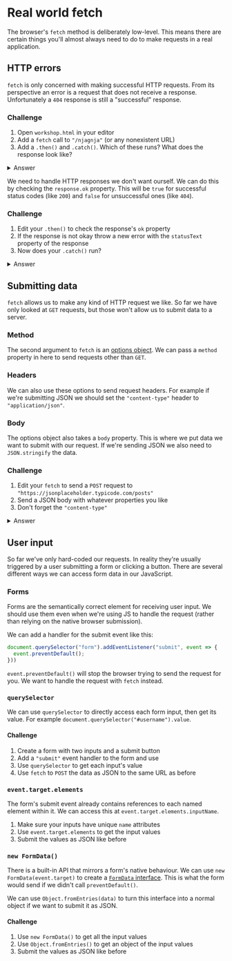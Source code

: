 # Real world fetch

The browser's `fetch` method is deliberately low-level. This means there are certain things you'll almost always need to do to make requests in a real application.

## HTTP errors

`fetch` is only concerned with making successful HTTP requests. From its perspective an error is a request that does not receive a response. Unfortunately a `404` response is still a "successful" response.

### Challenge

1. Open `workshop.html` in your editor
1. Add a `fetch` call to `"/njagnja"` (or any nonexistent URL)
1. Add a `.then()` and `.catch()`. Which of these runs? What does the response look like?

<details>
<summary>Answer</summary>

```js
fetch("/njagnja")
  .then(console.log)
  .catch(console.error);

// .then() runs and logs the response object
// { ok: false, status: 404, statusText: "Not Found" ...}
```

</details>

We need to handle HTTP responses we don't want ourself. We can do this by checking the `response.ok` property. This will be `true` for successful status codes (like `200`) and `false` for unsuccessful ones (like `404`).

### Challenge

1. Edit your `.then()` to check the response's `ok` property
1. If the response is not okay throw a new error with the `statusText` property of the response
1. Now does your `.catch()` run?

<details>
<summary>Answer</summary>

```js
fetch("/njagnja")
  .then(response => {
    if (!response.ok) throw new Error(response.statusText);
    console.log(response);
  })
  .catch(console.error);

// .then() runs and sees its a 404
// it throws a new error with the "Not Found" text
// the catch will catch the error and log "Not Found"
```

</details>

## Submitting data

`fetch` allows us to make any kind of HTTP request we like. So far we have only looked at `GET` requests, but those won't allow us to submit data to a server.

### Method

The second argument to `fetch` is an [options object](https://developer.mozilla.org/en-US/docs/Web/API/WindowOrWorkerGlobalScope/fetch#Parameters). We can pass a `method` property in here to send requests other than `GET`.

### Headers

We can also use these options to send request headers. For example if we're submitting JSON we should set the `"content-type"` header to `"application/json"`.

### Body

The options object also takes a `body` property. This is where we put data we want to submit with our request. If we're sending JSON we also need to `JSON.stringify` the data.

### Challenge

1. Edit your `fetch` to send a `POST` request to `"https://jsonplaceholder.typicode.com/posts"`
1. Send a JSON body with whatever properties you like
1. Don't forget the `"content-type"`

<details>
<summary>Answer</summary>

```js
const data = { test: "hello" };

fetch("https://jsonplaceholder.typicode.com/posts", {
  method: "POST",
  body: JSON.stringify(data),
  headers: { "content-type": "application/json" },
})
  .then(response => {
    if (!response.ok) throw new Error(response.statusText);
    return response.json();
  })
  .then(json => console.log(json))
  .catch(error => console.error(error));

// should log: { test: "hello", id: 101 }
```

</details>

## User input

So far we've only hard-coded our requests. In reality they're usually triggered by a user submitting a form or clicking a button. There are several different ways we can access form data in our JavaScript.

### Forms

Forms are the semantically correct element for receiving user input. We should use them even when we're using JS to handle the request (rather than relying on the native browser submission).

We can add a handler for the submit event like this:

```js
document.querySelector("form").addEventListener("submit", event => {
  event.preventDefault();
}))
```

`event.preventDefault()` will stop the browser trying to send the request for you. We want to handle the request with `fetch` instead.

### `querySelector`

We can use `querySelector` to directly access each form input, then get its value. For example `document.querySelector("#username").value`.

#### Challenge

1. Create a form with two inputs and a submit button
1. Add a `"submit"` event handler to the form and use
1. Use `querySelector` to get each input's value
1. Use `fetch` to `POST` the data as JSON to the same URL as before

### `event.target.elements`

The form's submit event already contains references to each named element within it. We can access this at `event.target.elements.inputName`.

1. Make sure your inputs have unique `name` attributes
1. Use `event.target.elements` to get the input values
1. Submit the values as JSON like before

### `new FormData()`

There is a built-in API that mirrors a form's native behaviour. We can use `new FormData(event.target)` to create a [`FormData` interface](https://developer.mozilla.org/en-US/docs/Web/API/FormData). This is what the form would send if we didn't call `preventDefault()`.

We can use `Object.fromEntries(data)` to turn this interface into a normal object if we want to submit it as JSON.

#### Challenge

1. Use `new FormData()` to get all the input values
1. Use `Object.fromEntries()` to get an object of the input values
1. Submit the values as JSON like before
